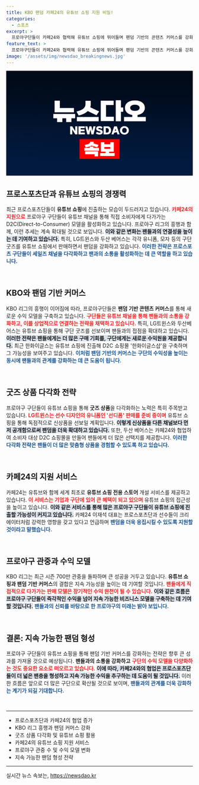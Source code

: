 ```yaml
---
title: KBO 팬덤 카페24의 유튜브 쇼핑 지원 비밀!
categories:
  - 스포츠
excerpt: >
  프로야구단들이 카페24와 협력해 유튜브 쇼핑에 뛰어들며 팬덤 기반의 콘텐츠 커머스를 강화하고 있다. LG트윈스와 두산베어스가 유니폼과 굿즈를 선보이며 이번 트렌드를 주도하고 있다. KBO 리그의 상승세 속에서, 더 많은 구단의 유튜브 쇼핑 진출이 기대된다!
feature_text: >
  프로야구단들이 카페24와 협력해 유튜브 쇼핑에 뛰어들며 팬덤 기반의 콘텐츠 커머스를 강화하고 있다. LG트윈스와 두산베어스가 유니폼과 굿즈를 선보이며 이번 트렌드를 주도하고 있다. KBO 리그의 상승세 속에서, 더 많은 구단의 유튜브 쇼핑 진출이 기대된다!
image: '/assets/img/newsdao_breakingnews.jpg'
---
```


<p><img src="/assets/img/newsdao_breakingnews.jpg" alt="flaretime 속보" /></p>

<h2 data-ke-size="size26">프로스포츠단과 유튜브 쇼핑의 경쟁력</h2>

<p data-ke-size="size16">최근 프로스포츠단들이 <b>유튜브 쇼핑</b>에 진출하는 모습이 두드러지고 있습니다. <b><span style="color: #ee2323;">카페24의 지원으로</span></b> 프로야구 구단들이 유튜브 채널을 통해 직접 소비자에게 다가가는 D2C(Direct-to-Consumer) 모델을 활성화하고 있습니다. 프로야구 리그의 흥행과 함께, 이런 추세는 계속 확대될 것으로 보입니다. <b><span style="background-color: #21538527;">이와 같은 변화는 팬들과의 연결성을 높이는 데 기여하고 있습니다.</span></b> 특히, LG트윈스와 두산 베어스는 각각 유니폼, 모자 등의 구단 굿즈를 유튜브 쇼핑에서 판매하면서 팬덤을 강화하고 있습니다. <b><span style="color: #1a5490;">이러한 전략은 프로스포츠 구단들이 세일즈 채널을 다각화하고 팬과의 소통을 활성화하는 데 큰 역할을 하고 있습니다.</span></b></p>

<p data-ke-size="size16">&nbsp;</p>

<h2 data-ke-size="size26">KBO와 팬덤 기반 커머스</h2>

<p data-ke-size="size16">KBO 리그의 흥행이 이어짐에 따라, 프로야구단들은 <b>팬덤 기반 콘텐츠 커머스</b>를 통해 새로운 수익 모델을 구축하고 있습니다. <b><span style="color: #ee2323;">구단들은 유튜브 채널을 통해 팬들과의 소통을 강화하고, 이를 상업적으로 연결하는 전략을 채택하고 있습니다.</span></b> 특히, LG트윈스와 두산베어스는 유튜브 쇼핑을 통해 구단 굿즈를 선보이며 팬들과의 접점을 확대하고 있습니다. <b><span style="background-color: #21538527;">이러한 전략은 팬들에게는 더 많은 구매 기회를, 구단에게는 새로운 수익원을 제공합니다.</span></b> 최근 한화이글스는 유튜브 쇼핑에 진출해 D2C 쇼핑몰 '한화이글스샵'을 구축하며 그 가능성을 보여주고 있습니다. <b><span style="color: #1a5490;">이처럼 팬덤 기반의 커머스는 구단의 수익성을 높이는 동시에 팬들과의 관계를 강화하는 데 큰 도움이 됩니다.</span></b></p>

<p data-ke-size="size16">&nbsp;</p>

<h2 data-ke-size="size26">굿즈 상품 다각화 전략</h2>

<p data-ke-size="size16">프로야구 구단들이 유튜브 쇼핑을 통해 <b>굿즈 상품</b>을 다각화하는 노력은 특히 주목받고 있습니다. <b><span style="color: #ee2323;">LG트윈스는 선수 디자인의 유니폼인 '선디폼' 판매를 준비 중이며</span></b> 유튜브 쇼핑을 통해 독점적으로 신상품을 선보일 계획입니다. <b><span style="background-color: #21538527;">이렇게 신상품을 다른 채널보다 먼저 공개함으로써 팬덤을 더욱 확대하고 있습니다.</span></b> 또한, 두산 베어스는 카페24와 협업하여 소비자 대상 D2C 쇼핑몰을 만들어 팬들에게 더 많은 선택지를 제공합니다. <b><span style="color: #1a5490;">이러한 다각화 전략은 팬들이 더 많은 맞춤형 상품을 경험할 수 있도록 하고 있습니다.</span></b></p>

<p data-ke-size="size16">&nbsp;</p>

<h2 data-ke-size="size26">카페24의 지원 서비스</h2>

<p data-ke-size="size16">카페24는 유튜브와 함께 세계 최초로 <b>유튜브 쇼핑 전용 스토어</b> 개설 서비스를 제공하고 있습니다. <b><span style="color: #ee2323;">이 서비스는 기업과 구단에 있어 큰 혜택이 되고 있으며</span></b> 유튜브 쇼핑의 접근성을 높이고 있습니다. <b><span style="background-color: #21538527;">이와 같은 서비스를 통해 많은 프로야구 구단들이 유튜브 쇼핑에 진출할 가능성이 커지고 있습니다.</span></b> 카페24 이재석 대표는 프로스포츠단과 선수들이 크리에이터처럼 강력한 영향을 갖고 있다고 언급하며 <b><span style="color: #1a5490;">팬덤을 더욱 응집시킬 수 있도록 지원할 것이라고 말했습니다.</span></b></p>

<p data-ke-size="size16">&nbsp;</p>

<h2 data-ke-size="size26">프로야구 관중과 수익 모델</h2>

<p data-ke-size="size16">KBO 리그는 최근 시즌 700만 관중을 돌파하며 큰 성공을 거두고 있습니다. <b>유튜브 쇼핑과 팬덤 기반 커머스</b>의 결합은 지속 가능성을 높이는 데 기여할 것입니다. <b><span style="color: #ee2323;">팬들에게 직접적으로 다가가는 판매 모델은 장기적인 수익 원천이 될 수 있습니다.</span></b> <b><span style="background-color: #21538527;">이와 같은 흐름은 프로야구 구단들이 즉각적인 수익을 넘어 지속 가능한 비즈니스 모델을 구축하는 데 기여할 것입니다.</span></b> <b><span style="color: #1a5490;">팬들과의 신뢰를 바탕으로 한 프로야구의 미래는 밝아 보입니다.</span></b></p>

<p data-ke-size="size16">&nbsp;</p>

<h2 data-ke-size="size26">결론: 지속 가능한 팬덤 형성</h2>

<p data-ke-size="size16">프로야구 구단들이 유튜브 쇼핑을 통해 팬덤 기반 커머스를 강화하는 전략은 향후 큰 성과를 가져올 것으로 예상됩니다. <b>팬들과의 소통을 강화하고</b> <b><span style="color: #ee2323;">구단의 수익 모델을 다양화하는 것도 중요한 요소로 떠오르고 있습니다.</span></b> <b><span style="background-color: #21538527;">이에 따라, 카페24와의 협업은 프로스포츠단들이 더 넓은 팬층을 형성하고 지속 가능한 수익을 추구하는 데 도움이 될 것입니다.</span></b> 이러한 흐름은 앞으로 더 많은 구단으로 확산될 것으로 보이며, <b><span style="color: #1a5490;">팬들과의 관계를 더욱 강화하는 계기가 되길 기대합니다.</span></b></p>

<p data-ke-size="size16">&nbsp;</p>

<hr />

<ul>
    <li>프로스포츠단과 카페24의 협업 증가</li>
    <li>KBO 리그 흥행과 팬덤 커머스 강화</li>
    <li>굿즈 상품 다각화 및 유튜브 쇼핑 활용</li>
    <li>카페24의 유튜브 쇼핑 지원 서비스</li>
    <li>프로야구 관중 수 및 수익 모델 변화</li>
    <li>지속 가능한 팬덤 형성 전략</li>
</ul>

<hr />
실시간 뉴스 속보는, <a href="https://newsdao.kr" rel="dofollow">https://newsdao.kr</a>



